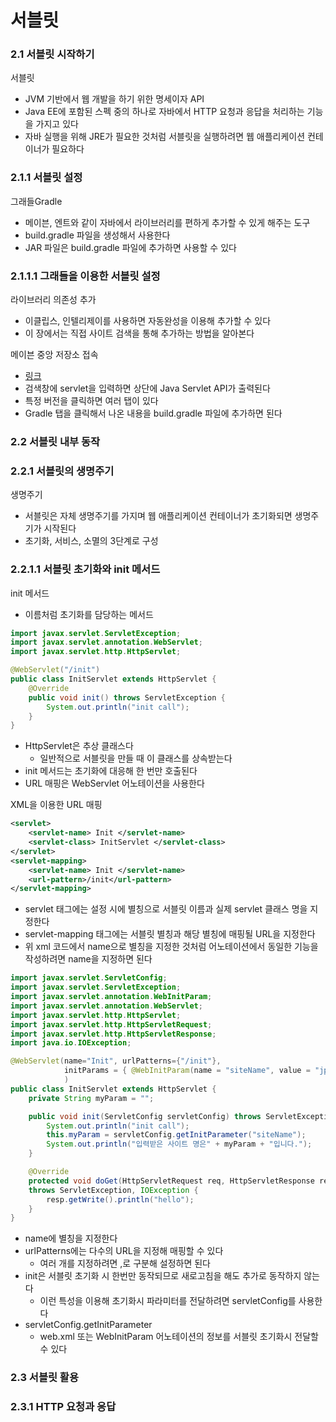 # 서블릿

### 2.1 서블릿 시작하기

서블릿
* JVM 기반에서 웹 개발을 하기 위한 명세이자 API
* Java EE에 포함된 스펙 중의 하나로 자바에서 HTTP 요청과 응답을 처리하는 기능을 가지고 있다
* 자바 실행을 위해 JRE가 필요한 것처럼 서블릿을 실행하려면 웹 애플리케이션 컨테이너가 필요하다
  
### 2.1.1 서블릿 설정

그래들Gradle
* 메이븐, 엔트와 같이 자바에서 라이브러리를 편하게 추가할 수 있게 해주는 도구
* build.gradle 파일을 생성해서 사용한다
* JAR 파일은 build.gradle 파일에 추가하면 사용할 수 있다

### 2.1.1.1 그래들을 이용한 서블릿 설정

라이브러리 의존성 추가
* 이클립스, 인텔리제이를 사용하면 자동완성을 이용해 추가할 수 있다
* 이 장에서는 직접 사이트 검색을 통해 추가하는 방법을 알아본다

메이븐 중앙 저장소 접속
* <a href="https://mvnrepository.com">링크</a>
* 검색창에 servlet을 입력하면 상단에 Java Servlet API가 출력된다
* 특정 버전을 클릭하면 여러 탭이 있다
* Gradle 탭을 클릭해서 나온 내용을 build.gradle 파일에 추가하면 된다

### 2.2 서블릿 내부 동작

### 2.2.1 서블릿의 생명주기

생명주기
* 서블릿은 자체 생명주기를 가지며 웹 애플리케이션 컨테이너가 초기화되면 생명주기가 시작된다
* 초기화, 서비스, 소멸의 3단계로 구성

### 2.2.1.1 서블릿 초기화와 init 메서드

init 메서드
* 이름처럼 초기화를 담당하는 메서드
```java
import javax.servlet.ServletException;
import javax.servlet.annotation.WebServlet;
import javax.servlet.http.HttpServlet;

@WebServlet("/init")
public class InitServlet extends HttpServlet {
    @Override
    public void init() throws ServletException {
        System.out.println("init call");
    }
}
```
* HttpServlet은 추상 클래스다
  - 일반적으로 서블릿을 만들 때 이 클래스를 상속받는다
* init 메서드는 초기화에 대응해 한 번만 호출된다
* URL 매핑은 WebServlet 어노테이션을 사용한다

XML을 이용한 URL 매핑
```xml
<servlet>
    <servlet-name> Init </servlet-name>
    <servlet-class> InitServlet </servlet-class>
</servlet>
<servlet-mapping>
    <servlet-name> Init </servlet-name>
    <url-pattern>/init</url-pattern>
</servlet-mapping>
```
* servlet 태그에는 설정 시에 별칭으로 서블릿 이름과 실제 servlet 클래스 명을 지정한다
* servlet-mapping 태그에는 서블릿 별칭과 해당 별칭에 매핑될 URL을 지정한다
* 위 xml 코드에서 name으로 별칭을 지정한 것처럼 어노테이션에서 동일한 기능을 작성하려면 name을 지정하면 된다

```java
import javax.servlet.ServletConfig;
import javax.servlet.ServletException;
import javax.servlet.annotation.WebInitParam;
import javax.servlet.annotation.WebServlet;
import javax.servlet.http.HttpServlet;
import javax.servlet.http.HttpServletRequest;
import javax.servlet.http.HttpServletResponse;
import java.io.IOException;

@WebServlet(name="Init", urlPatterns={"/init"},
            initParams = { @WebInitParam(name = "siteName", value = "jpub") }
            )
public class InitServlet extends HttpServlet {
    private String myParam = "";

    public void init(ServletConfig servletConfig) throws ServletException {
        System.out.println("init call");
        this.myParam = servletConfig.getInitParameter("siteName");
        System.out.println("입력받은 사이트 명은" + myParam + "입니다.");
    }

    @Override
    protected void doGet(HttpServletRequest req, HttpServletResponse resp) 
    throws ServletException, IOException {
        resp.getWrite().println("hello");
    }
}
```
* name에 별칭을 지정한다
* urlPatterns에는 다수의 URL을 지정해 매핑할 수 있다
  - 여러 개를 지정하려면 ,로 구분해 설정하면 된다
* init은 서블릿 초기화 시 한번만 동작되므로 새로고침을 해도 추가로 동작하지 않는다
  - 이런 특성을 이용해 초기화시 파라미터를 전달하려면 servletConfig를 사용한다
* servletConfig.getInitParameter 
  - web.xml 또는 WebInitParam 어노테이션의 정보를 서블릿 초기화시 전달할 수 있다

### 2.3 서블릿 활용

### 2.3.1 HTTP 요청과 응답

